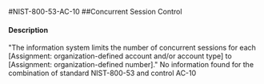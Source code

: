 #NIST-800-53-AC-10
##Concurrent Session Control
#### Description
"The information system limits the number of concurrent sessions for each [Assignment: organization-defined account and/or account type] to [Assignment: organization-defined number]."
No information found for the combination of standard NIST-800-53 and control AC-10
